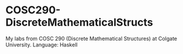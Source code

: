 COSC290-DiscreteMathematicalStructs
===================================

My labs from COSC 290 (Discrete Mathematical Structures) at Colgate University.
Language: Haskell
